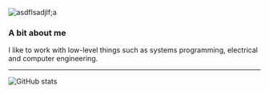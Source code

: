 ![asdflsadjlf;a](https://user-images.githubusercontent.com/81620918/160349297-7d80ca9c-752c-4501-84ef-ad4b7a574af2.png)
### A bit about me
I like to work with low-level things such as systems programming, electrical and computer engineering.

---

![GitHub stats](https://github-readme-stats.vercel.app/api?username=abzh423&show_icons=false&theme=dark)
